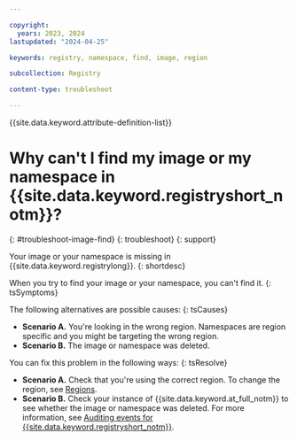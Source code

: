 ```yaml
---

copyright:
  years: 2023, 2024
lastupdated: "2024-04-25"

keywords: registry, namespace, find, image, region

subcollection: Registry

content-type: troubleshoot

---
```


{{site.data.keyword.attribute-definition-list}}

# Why can't I find my image or my namespace in {{site.data.keyword.registryshort_notm}}?
{: #troubleshoot-image-find}
{: troubleshoot}
{: support}

Your image or your namespace is missing in {{site.data.keyword.registrylong}}.
{: shortdesc}

When you try to find your image or your namespace, you can't find it.
{: tsSymptoms}

The following alternatives are possible causes:
{: tsCauses}

- **Scenario A.** You're looking in the wrong region. Namespaces are region specific and you might be targeting the wrong region.
- **Scenario B.** The image or namespace was deleted.

You can fix this problem in the following ways:
{: tsResolve}

- **Scenario A.** Check that you're using the correct region. To change the region, see [Regions](/docs/Registry?topic=Registry-registry_overview#registry_regions).
- **Scenario B.** Check your instance of {{site.data.keyword.at_full_notm}} to see whether the image or namespace was deleted. For more information, see [Auditing events for {{site.data.keyword.registryshort_notm}}](/docs/Registry?topic=Registry-at_events).
